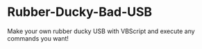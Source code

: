 # Rubber-Ducky-Bad-USB
Make your own rubber ducky USB with VBScript and execute any commands you want!
